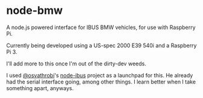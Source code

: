 node-bmw
======
A node.js powered interface for IBUS BMW vehicles, for use with Raspberry Pi.

Currently being developed using a US-spec 2000 E39 540i and a Raspberry Pi 3.

I'll add more to this once I'm out of the dirty-dev weeds.

I used [@osvathrobi](https://github.com/osvathrobi)'s [node-ibus](https://github.com/osvathrobi/node-ibus) project as a launchpad for this. He already had the serial interface going, among other things. I learn better when I take something apart, anyways.
